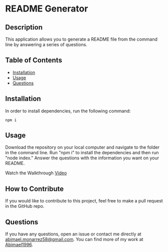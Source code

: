 # README Generator

## Description
    
This application allows you to generate a README file from the command line by answering a series of questions.
    
## Table of Contents
    
- [Installation](#installation)
- [Usage](#usage)
- [Questions](#questions)
    
## Installation

In order to install dependencies, run the following command: 

    npm i
    
## Usage
    
Download the repository on your local computer and navigate to the folder in the command line. Run "npm i" to install the dependencies and then run "node index." Answer the questions with the information you want on your README.

Watch the Walkthrough [Video](https://watch.screencastify.com/v/nQxlK2zc7pbIC4mPA6Yu)

## How to Contribute
    
If you would like to contribute to this project, feel free to make a pull request in the GitHub repo.
    
## Questions

If you have any questions, open an issue or contact me directly at abimael.monarrez58@gmail.com. You can find more of my work at [Abimael1996](https://github.com/Abimael1996).

